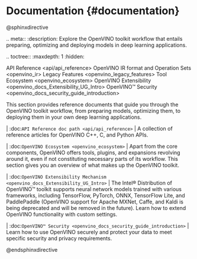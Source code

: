 # Documentation {#documentation}

@sphinxdirective

.. meta::
   :description: Explore the OpenVINO toolkit workflow that entails preparing, 
                 optimizing and deploying models in deep learning applications.


.. toctree::
   :maxdepth: 1
   :hidden:

   API Reference <api/api_reference>
   OpenVINO IR format and Operation Sets <openvino_ir> 
   Legacy Features <openvino_legacy_features> 
   Tool Ecosystem <openvino_ecosystem>
   OpenVINO Extensibility <openvino_docs_Extensibility_UG_Intro>
   OpenVINO™ Security <openvino_docs_security_guide_introduction>


This section provides reference documents that guide you through the OpenVINO toolkit workflow, from preparing models, optimizing them, to deploying them in your own deep learning applications.

| :doc:`API Reference doc path <api/api_reference>`
| A collection of reference articles for OpenVINO C++, C, and Python APIs. 

| :doc:`OpenVINO Ecosystem <openvino_ecosystem>`
| Apart from the core components, OpenVINO offers tools, plugins, and expansions revolving around it, even if not constituting necessary parts of its workflow. This section gives you an overview of what makes up the OpenVINO toolkit.

| :doc:`OpenVINO Extensibility Mechanism <openvino_docs_Extensibility_UG_Intro>`
| The Intel® Distribution of OpenVINO™ toolkit supports neural network models trained with various frameworks, including TensorFlow, PyTorch, ONNX, TensorFlow Lite, and PaddlePaddle (OpenVINO support for Apache MXNet, Caffe, and Kaldi is being deprecated and will be removed in the future). Learn how to extend OpenVINO functionality with custom settings. 

| :doc:`OpenVINO™ Security <openvino_docs_security_guide_introduction>`
| Learn how to use OpenVINO securely and protect your data to meet specific security and privacy requirements. 

@endsphinxdirective
